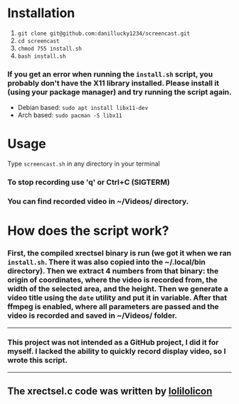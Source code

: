 # Installation

1. `git clone git@github.com:danillucky1234/screencast.git`
2. `cd screencast`
3. `chmod 755 install.sh`
4. `bash install.sh`

### If you get an error when running the `install.sh` script, you probably don't have the X11 library installed. Please install it (using your package manager) and try running the script again.  
- Debian based: `sudo apt install libx11-dev`
- Arch based: `sudo pacman -S libx11`

# Usage
Type `screencast.sh` in any directory in your terminal

### To stop recording use 'q' or Ctrl+C (SIGTERM)
### You can find recorded video in ~/Videos/ directory.  

# How does the script work?
### First, the compiled xrectsel binary is run (we got it when we ran `install.sh`. There it was also copied into the ~/.local/bin directory). Then we extract 4 numbers from that binary: the origin of coordinates, where the video is recorded from, the width of the selected area, and the height. Then we generate a video title using the `date` utility and put it in variable. After that ffmpeg is enabled, where all parameters are passed and the video is recorded and saved in ~/Videos/ folder.

---

### This project was not intended as a GitHub project, I did it for myself. I lacked the ability to quickly record display video, so I wrote this script.
----
## The xrectsel.c code was written by [lolilolicon](https://github.com/lolilolicon)